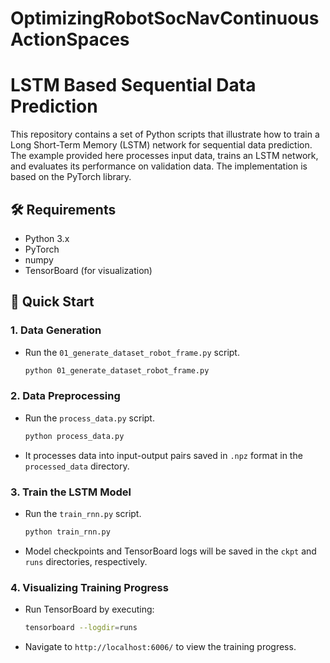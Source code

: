 # OptimizingRobotSocNavContinuousActionSpaces



# LSTM Based Sequential Data Prediction

This repository contains a set of Python scripts that illustrate how to train a Long Short-Term Memory (LSTM) network for sequential data prediction. The example provided here processes input data, trains an LSTM network, and evaluates its performance on validation data. The implementation is based on the PyTorch library.

## 🛠️ Requirements

- Python 3.x
- PyTorch
- numpy
- TensorBoard (for visualization)

## 🚀 Quick Start

### 1. **Data Generation**
   - Run the `01_generate_dataset_robot_frame.py` script.
     ```bash
     python 01_generate_dataset_robot_frame.py
     ```

### 2. **Data Preprocessing**
   - Run the `process_data.py` script.
     ```bash
     python process_data.py
     ```
   - It processes data into input-output pairs saved in `.npz` format in the `processed_data` directory.

### 3. **Train the LSTM Model**
   - Run the `train_rnn.py` script.
     ```bash
     python train_rnn.py
     ```
   - Model checkpoints and TensorBoard logs will be saved in the `ckpt` and `runs` directories, respectively.


### 4. **Visualizing Training Progress**
   - Run TensorBoard by executing:
     ```bash
     tensorboard --logdir=runs
     ```
   - Navigate to `http://localhost:6006/` to view the training progress.



